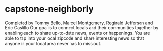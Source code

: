 # capstone-neighborly
Completed by Tommy Bello, Marcel Montgomery, Reginald Jefferson and Eric Castillo
Our goal is to connect locals and their communities together by enabling each to share up-to-date news, events or happenings. You are able to tap into your local zipcode and share
interesting news so that anyone in your local area never has to miss out.
